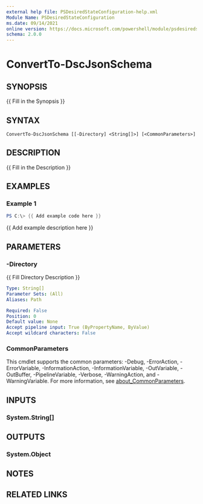 ```yaml
---
external help file: PSDesiredStateConfiguration-help.xml
Module Name: PSDesiredStateConfiguration
ms.date: 09/14/2021
online version: https://docs.microsoft.com/powershell/module/psdesiredstateconfiguration/convertto-dscjsonschema?view=dsc-3.0&WT.mc_id=ps-gethelp
schema: 2.0.0
---
```


# ConvertTo-DscJsonSchema

## SYNOPSIS
{{ Fill in the Synopsis }}

## SYNTAX

```
ConvertTo-DscJsonSchema [[-Directory] <String[]>] [<CommonParameters>]
```

## DESCRIPTION
{{ Fill in the Description }}

## EXAMPLES

### Example 1
```powershell
PS C:\> {{ Add example code here }}
```

{{ Add example description here }}

## PARAMETERS

### -Directory
{{ Fill Directory Description }}

```yaml
Type: String[]
Parameter Sets: (All)
Aliases: Path

Required: False
Position: 0
Default value: None
Accept pipeline input: True (ByPropertyName, ByValue)
Accept wildcard characters: False
```

### CommonParameters

This cmdlet supports the common parameters: -Debug, -ErrorAction, -ErrorVariable,
-InformationAction, -InformationVariable, -OutVariable, -OutBuffer, -PipelineVariable, -Verbose,
-WarningAction, and -WarningVariable. For more information, see
[about_CommonParameters](http://go.microsoft.com/fwlink/?LinkID=113216).

## INPUTS

### System.String[]

## OUTPUTS

### System.Object
## NOTES

## RELATED LINKS
